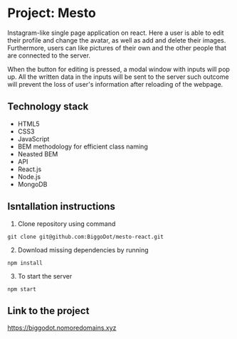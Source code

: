 # Project: Mesto
Instagram-like single page application on react.
Here a user is able to edit their profile and change the avatar, as well as add and delete their images. Furthermore, users can like pictures of their own and the other people that are connected to the server.

When the button for editing is pressed, a modal window with inputs will pop up.
All the written data in the inputs will be sent to the server such outcome will prevent the loss of user's information after reloading of the webpage.

## Technology stack
* HTML5
* CSS3
* JavaScript
* BEM methodology for efficient class naming
* Neasted BEM
* API
* React.js
* Node.js
* MongoDB

## Isntallation instructions

1. Clone repository using command 

```
git clone git@github.com:BiggoDot/mesto-react.git
```

2. Download missing dependencies by running 

```
npm install
```

3. To start the server 

```
npm start
```

## Link to the project

https://biggodot.nomoredomains.xyz
